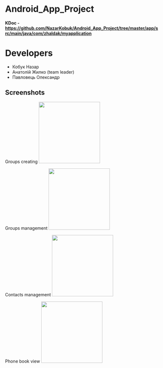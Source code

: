 # Android_App_Project
#### KDoc - https://github.com/NazarKobuk/Android_App_Project/tree/master/app/src/main/java/com/zhaldak/myapplication

# Developers 
* Кобук Назар
* Анатолій Жилко (team leader)
* Павловець Олександр

## Screenshots
Groups creating
<img src="https://user-images.githubusercontent.com/56043578/82407466-e4460f00-9a71-11ea-84f2-35009fc5dc7c.jpg" width="200"> 

Groups management
<img src="https://user-images.githubusercontent.com/56043578/82407468-e4dea580-9a71-11ea-8bf5-566e17cddfa8.jpg" width="200">

Contacts management
<img src="https://user-images.githubusercontent.com/56043578/82407469-e4dea580-9a71-11ea-8efd-4e786670fb9a.jpg" width="200">

Phone book view
<img src="https://user-images.githubusercontent.com/56043578/82407464-e3ad7880-9a71-11ea-8ffe-6427aec7441c.jpg" width="200">




